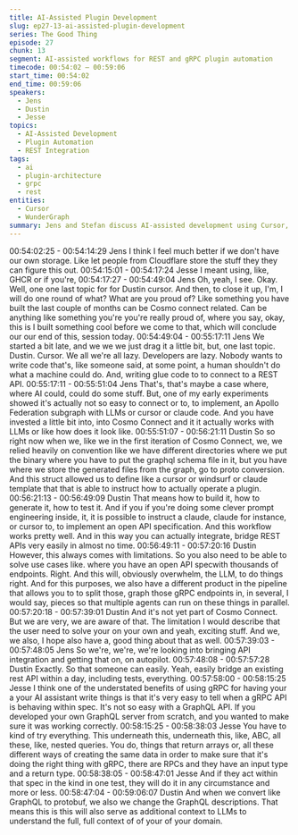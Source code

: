 ```yaml
---
title: AI-Assisted Plugin Development
slug: ep27-13-ai-assisted-plugin-development
series: The Good Thing
episode: 27
chunk: 13
segment: AI-assisted workflows for REST and gRPC plugin automation
timecode: 00:54:02 – 00:59:06
start_time: 00:54:02
end_time: 00:59:06
speakers:
  - Jens
  - Dustin
  - Jesse
topics:
  - AI-Assisted Development
  - Plugin Automation
  - REST Integration
tags:
  - ai
  - plugin-architecture
  - grpc
  - rest
entities:
  - Cursor
  - WunderGraph
summary: Jens and Stefan discuss AI-assisted development using Cursor, explaining automation for REST integration and how gRPC plugins simplify complex workflows.
---
```

00:54:02:25 - 00:54:14:29
Jens
I think I feel much better if we don't have our own storage. Like let people from Cloudflare store
the stuff they they can figure this out.
00:54:15:01 - 00:54:17:24
Jesse
I meant using, like, GHCR or if you're,
00:54:17:27 - 00:54:49:04
Jens
Oh, yeah, I see. Okay. Well, one one last topic for for Dustin cursor. And then, to close it up, I'm,
I will do one round of what? What are you proud of? Like something you have built the last
couple of months can be Cosmo connect related. Can be anything like something you're you're
really proud of, where you say, okay, this is I built something cool before we come to that, which
will conclude our our end of this, session today.
00:54:49:04 - 00:55:17:11
Jens
We started a bit late, and we we we just drag it a little bit, but, one last topic. Dustin. Cursor. We
all we're all lazy. Developers are lazy. Nobody wants to write code that's, like someone said, at
some point, a human shouldn't do what a machine could do. And, writing glue code to to
connect to a REST API.
00:55:17:11 - 00:55:51:04
Jens
That's, that's maybe a case where, where AI could, could do some stuff. But, one of my early
experiments showed it's actually not so easy to connect or to, to implement, an Apollo
Federation subgraph with LLMs or cursor or claude code. And you have invested a little bit into,
into Cosmo Connect and it it actually works with LLMs or like how does it look like.
00:55:51:07 - 00:56:21:11
Dustin
So so right now when we, like we in the first iteration of Cosmo Connect, we, we relied heavily
on convention like we have different directories where we put the binary where you have to put
the graphql schema file in it, but you have where we store the generated files from the graph, go
to proto conversion. And this struct allowed us to define like a cursor or windsurf or claude
template that that is able to instruct how to actually operate a plugin.
00:56:21:13 - 00:56:49:09
Dustin
That means how to build it, how to generate it, how to test it. And if you if you're doing some
clever prompt engineering inside, it, it is possible to instruct a claude, claude for instance, or
cursor to, to implement an open API specification. And this workflow works pretty well. And in
this way you can actually integrate, bridge REST APIs very easily in almost no time.
00:56:49:11 - 00:57:20:16
Dustin
However, this always comes with limitations. So you also need to be able to solve use cases
like. where you have an open API specwith thousands of endpoints. Right. And this will,
obviously overwhelm, the LLM, to do things right. And for this purposes, we also have a different
product in the pipeline that allows you to to split those, graph those gRPC endpoints in, in
several, I would say, pieces so that multiple agents can run on these things in parallel.
00:57:20:18 - 00:57:39:01
Dustin
And it's not yet part of Cosmo Connect. But we are very, we are aware of that. The limitation I
would describe that the user need to solve your on your own and yeah, exciting stuff. And we,
we also, I hope also have a, good thing about that as well.
00:57:39:03 - 00:57:48:05
Jens
So we're, we're, we're looking into bringing API integration and getting that on, on autopilot.
00:57:48:08 - 00:57:57:28
Dustin
Exactly. So that someone can easily. Yeah, easily bridge an existing rest API within a day,
including tests, everything.
00:57:58:00 - 00:58:15:25
Jesse
I think one of the understated benefits of using gRPC for having your a your AI assistant write
things is that it's very easy to tell when a gRPC API is behaving within spec. It's not so easy with
a GraphQL API. If you developed your own GraphQL server from scratch, and you wanted to
make sure it was working correctly.
00:58:15:25 - 00:58:38:03
Jesse
You have to kind of try everything. This underneath this, underneath this, like, ABC, all these,
like, nested queries. You do, things that return arrays or, all these different ways of creating the
same data in order to make sure that it's doing the right thing with gRPC, there are RPCs and
they have an input type and a return type.
00:58:38:05 - 00:58:47:01
Jesse
And if they act within that spec in the kind in one test, they will do it in any circumstance and
more or less.
00:58:47:04 - 00:59:06:07
Dustin
And when we convert like GraphQL to protobuf, we also we change the GraphQL descriptions.
That means this is this will also serve as additional context to LLMs to understand the full, full
context of of your of your domain.
